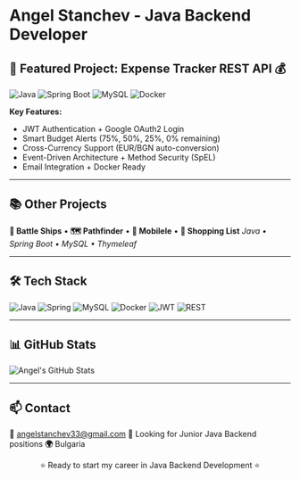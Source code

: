 # Angel Stanchev - Java Backend Developer

  ## 🚀 Featured Project: Expense Tracker REST API 💰

  ![Java](https://img.shields.io/badge/Java-17-orange?logo=openjdk)
  ![Spring Boot](https://img.shields.io/badge/Spring%20Boot-3.5.3-brightgreen?logo=springboot)
  ![MySQL](https://img.shields.io/badge/MySQL-8.0-blue?logo=mysql)
  ![Docker](https://img.shields.io/badge/Docker-Ready-blue?logo=docker)

  **Key Features:**
  - JWT Authentication + Google OAuth2 Login
  - Smart Budget Alerts (75%, 50%, 25%, 0% remaining)
  - Cross-Currency Support (EUR/BGN auto-conversion)
  - Event-Driven Architecture + Method Security (SpEL)
  - Email Integration + Docker Ready

  ---

  ## 📚 Other Projects

  **🎯 Battle Ships** • **🗺️ Pathfinder** • **🚗 Mobilele** • **🛒 Shopping List**
  *Java • Spring Boot • MySQL • Thymeleaf*

  ---

  ## 🛠️ Tech Stack

  ![Java](https://img.shields.io/badge/Java-17-orange?logo=openjdk) ![Spring](https://img.shields.io/badge/Spring-Boot-brightgreen?logo=spring) ![MySQL](https://img.shields.io/badge/MySQL-8.0-blue?logo=mysql)
  ![Docker](https://img.shields.io/badge/Docker-blue?logo=docker) ![JWT](https://img.shields.io/badge/JWT-red) ![REST](https://img.shields.io/badge/REST-API-green)

  ---

  ## 📊 GitHub Stats

  ![Angel's GitHub Stats](https://github-readme-stats.vercel.app/api?username=AngelStanchev33&show_icons=true&theme=default&hide_border=true)

  ---

  ## 📫 Contact

  **📧** angelstanchev33@gmail.com
  **💼** Looking for Junior Java Backend positions
  **🌍** Bulgaria

  <div align="center">
  ⭐ Ready to start my career in Java Backend Development ⭐
  </div>

